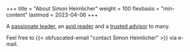 +++
title = "About Simon Heimlicher"
weight = 100
flexbasis = "min-content"
lastmod = 2023-04-06
+++

A [passionate leader](/leadership/), an [avid reader](/categories/book) and a [trusted advisor](/about/) to many.

Feel free to {{< obfuscated-email "contact Simon Heimlicher" >}} via e-mail.
